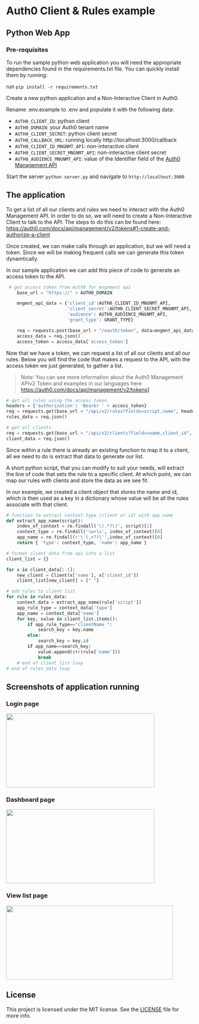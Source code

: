 # Auth0 Client & Rules example 
## Python Web App

### Pre-requisites

To run the sample python web application you will need the appropriate dependencies found in the requirements.txt file. You can quickly install them by running:

run `pip install -r requirements.txt`

Create a new python application and a Non-Interactive Client in Auth0.

Rename .env.example to .env and populate it with the following data: 
- `AUTH0_CLIENT_ID`: python client
- `AUTH0_DOMAIN`: your Auth0 tenant name
- `AUTH0_CLIENT_SECRET`: python client secret
- `AUTH0_CALLBACK_URL`: running locally http://localhost:3000/callback
- `AUTH0_CLIENT_ID_MNGNMT_API`: non-interactive client
- `AUTH0_CLIENT_SECRET_MNGNMT_API`: non-interactive client secret
- `AUTH0_AUDIENCE_MNGNMT_API`: value of the Identifier field of the [Auth0 Management API](https://manage.auth0.com/#/apis)

Start the server `python server.py` and navigate to `http://localhost:3000`

## The application

To get a list of all our clients and rules we need to interact with the Auth0 Management API. In order to do so, we will need to create a Non-Interactive Client to talk to the API. 
The steps to do this can be found here: https://auth0.com/docs/api/management/v2/tokens#1-create-and-authorize-a-client 

Once created, we can make calls through an application, but we will need a token. Since we will be making frequent calls we can generate this token dynamtically. 

In our sample application we can add this piece of code to generate an access token to the API. 

```python
 # get access token from Auth0 for mngnment api
    base_url = "https://" + AUTH0_DOMAIN

    mngmnt_api_data = {'client_id':AUTH0_CLIENT_ID_MNGNMT_API,
                       'client_secret':AUTH0_CLIENT_SECRET_MNGNMT_API,
                       'audience': AUTH0_AUDIENCE_MNGNMT_API,
                       'grant_type': GRANT_TYPE}

    req = requests.post(base_url + "/oauth/token", data=mngmnt_api_data)
    access_data = req.json()
    access_token = access_data['access_token']
```

Now that we have a token, we can request a list of all our clients and all our rules. Below you will find the code that makes a request to the API, with the access token we just generated, to gather a list. 

> Note: You can see more information about the Auth0 Management APIv2 Token and examples in our languages here https://auth0.com/docs/api/management/v2/tokens]

```python
# get all rules using the access token 
headers = {'authorization': 'Bearer ' + access_token}
req = requests.get(base_url + "/api/v2/rules?fields=script,name", headers=headers)
rules_data = req.json()

# get all clients 
req = requests.get(base_url + "/api/v2/clients?fields=name,client_id", headers=headers)
client_data = req.json()
```

Since within a rule there is already an existing function to map it to a client, all we need to do is extract that data to generate our list. 

A short python script, that you can modify to suit your needs, will extract the line of code that sets the rule to a specific client. At which point, we can map our rules with clients and store the data as we see fit. 

In our example, we created a client object that stores the name and id, which is then used as a key in a dictionary whose value will be all the rules associate with that client.  


```python
# function to extract context type (client or id) with app name
def extract_app_name(script):
    index_of_context = re.findall('\(.*?\)', script)[1]
    context_type = re.findall('\w+\s', index_of_context)[0]
    app_name = re.findall(r'\'(.+?)\'',index_of_context)[0]
    return { 'type': context_type, 'name': app_name }

# format client data from api into a list
client_list = {}

for x in client_data[:-1]:
    new_client = Client(x['name'], x['client_id'])
    client_list[new_client] = [" "]

# add rules to client list 
for rule in rules_data:
    context_data = extract_app_name(rule['script'])
    app_rule_type = context_data['type']
    app_name = context_data['name']
    for key, value in client_list.items():
        if app_rule_type=="clientName ":
            search_key = key.name
        else:
            search_key = key.id
        if app_name==search_key:
            value.append(str(rule['name']))
            break  
    # end of client_list loop
# end of rules_data loop       
```
## Screenshots of application running 

### Login page

<img src="https://user-images.githubusercontent.com/5739370/35821492-1f2860c4-0a77-11e8-8cf8-e9f8689d8b87.PNG" width="400" height="200" />

### Dashboard page

<img src="https://user-images.githubusercontent.com/5739370/35821517-362e00ee-0a77-11e8-8914-9da85d41ee8b.PNG" width="400" height="200" />

### View list page
<img src="https://user-images.githubusercontent.com/5739370/35822316-e6a99ca6-0a79-11e8-9e01-816598cfd6b3.PNG" width="450" height="200" />

## License

This project is licensed under the MIT license. See the [LICENSE](LICENSE) file for more info.
